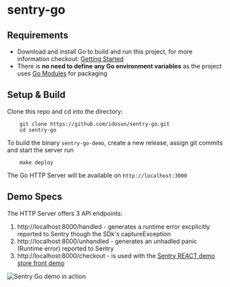 # sentry-go

## Requirements

- Download and install Go to build and run this project, for more information checkout:
[Getting Started](https://golang.org/doc/install)
- There is **no need to define any Go environment variables** as the project uses [Go Modules](https://github.com/golang/go/wiki/Modules) for packaging

## Setup & Build

Clone this repo and cd into the directory:

```
    git clone https://github.com/idosun/sentry-go.git
    cd sentry-go
```

To build the binary `sentry-go-demo`, create a new release, assign git commits and start the server run

```
    make deploy
```

The Go HTTP Server will be available on  `http://localhost:3000` 

## Demo Specs

The HTTP Server offers 3 API endpoints:
1. http://localhost:8000/handled - generates a runtime error excplicitly reported to Sentry though the SDk's captureException
2. http://localhost:8000/unhandled - generates an unhadled panic (Runtime error) reported to Sentry
3. http://localhost:8000/checkout - is used with the [Sentry REACT demo store front demo](https://github.com/sentry-demos/react)







![Sentry Go demo in action](sentry-go-demo.gif)
